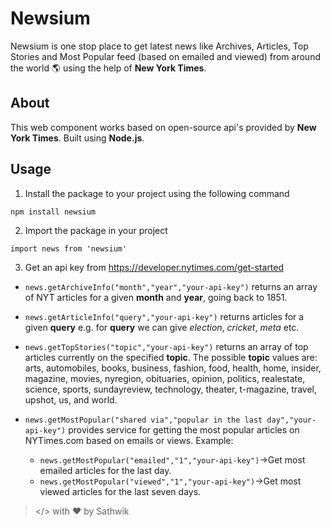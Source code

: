 # Newsium

Newsium is one stop place to get latest news like Archives, Articles, Top Stories and Most Popular feed (based on emailed and viewed) from around the world 🌎 using the help of **New York Times**.

## About

This web component works based on open-source api's provided by **New York Times**. Built using **Node.js**.

## Usage
1. Install the package to your project using the following command

~~~~ {.html}
npm install newsium
~~~~

2. Import the package in your project

~~~~ {.html}
import news from 'newsium'
~~~~

3. Get an api key from https://developer.nytimes.com/get-started

* `news.getArchiveInfo("month","year","your-api-key")` returns an array of NYT articles for a given **month** and **year**, going back to 1851.

* `news.getArticleInfo("query","your-api-key")` returns articles for a given **query** e.g. for **query** we can give *election*, *cricket*, *meta* etc. 

* `news.getTopStories("topic","your-api-key")` returns an array of top articles currently on the specified **topic**. The possible **topic** values are: arts, automobiles, books, business, fashion, food, health, home, insider, magazine, movies, nyregion, obituaries, opinion, politics, realestate, science, sports, sundayreview, technology, theater, t-magazine, travel, upshot, us, and world.

* `news.getMostPopular("shared via","popular in the last day","your-api-key")` provides service for getting the most popular articles on NYTimes.com based on emails or views. Example: 

  *  `news.getMostPopular("emailed","1","your-api-key")`->Get most emailed articles for the last day.
  *  `news.getMostPopular("viewed","1","your-api-key")`->Get most viewed articles for the last seven days.

> </> with ❤️ by Sathwik 
